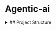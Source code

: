 # Agentic-ai


<details>
<summary>## Project Structure</summary>


```
Agentic-ai
├── README.md
└── basic_workflows
    └── basic_workflows.ipynb

```

</details>
